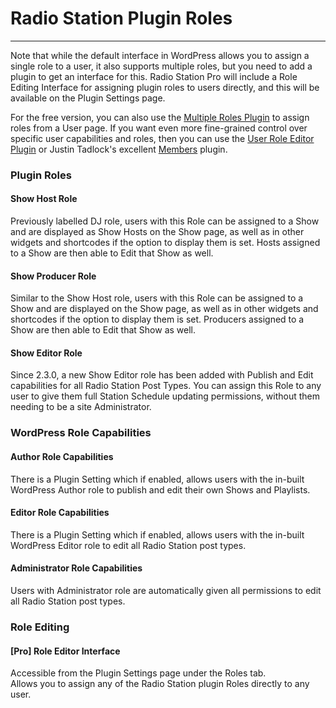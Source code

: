 # Radio Station Plugin Roles

***

Note that while the default interface in WordPress allows you to assign a single role to a user, it also supports multiple roles, but you need to add a plugin to get an interface for this.  Radio Station Pro will include a Role Editing Interface for assigning plugin roles to users directly, and this will be available on the Plugin Settings page. 

For the free version, you can also use the [Multiple Roles Plugin](https://wordpress.org/plugins/multiple-roles/) to assign roles from a User page. If you want even more fine-grained control over specific user capabilities and roles, then you can use the [User Role Editor Plugin](https://wordpress.org/plugins/user-role-editor/) or Justin Tadlock's excellent [Members](http://wordpress.org/extend/plugins/members/) plugin.

### Plugin Roles

#### Show Host Role
Previously labelled DJ role, users with this Role can be assigned to a Show and are displayed as Show Hosts on the Show page, as well as in other widgets and shortcodes if the option to display them is set. Hosts assigned to a Show are then able to Edit that Show as well.

#### Show Producer Role
Similar to the Show Host role, users with this Role can be assigned to a Show and are displayed on the Show page, as well as in other widgets and shortcodes if the option to display them is set. Producers assigned to a Show are then able to Edit that Show as well.

#### Show Editor Role
Since 2.3.0, a new Show Editor role has been added with Publish and Edit capabilities for all Radio Station Post Types. You can assign this Role to any user to give them full Station Schedule updating permissions, without them needing to be a site Administrator.


### WordPress Role Capabilities

#### Author Role Capabilities
There is a Plugin Setting which if enabled, allows users with the in-built WordPress Author role to publish and edit their own Shows and Playlists.

#### Editor Role Capabilities
There is a Plugin Setting which if enabled, allows users with the in-built WordPress Editor role to edit all Radio Station post types.

#### Administrator Role Capabilities
Users with Administrator role are automatically given all permissions to edit all Radio Station post types.


### Role Editing

#### [Pro] Role Editor Interface
Accessible from the Plugin Settings page under the Roles tab.  
Allows you to assign any of the Radio Station plugin Roles directly to any user.
